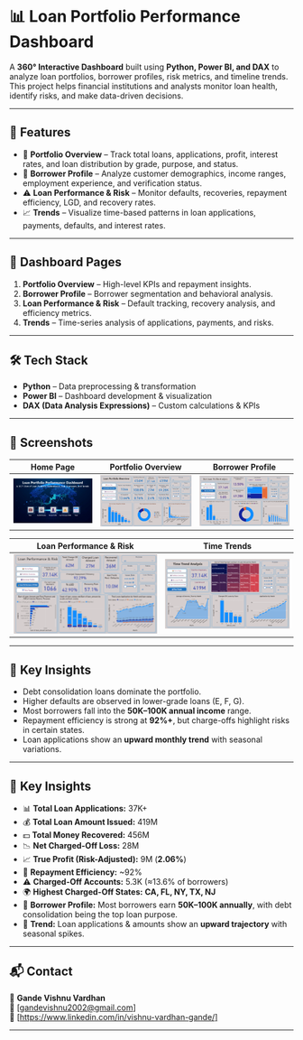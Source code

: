 # 📊 Loan Portfolio Performance Dashboard  

A **360° Interactive Dashboard** built using **Python, Power BI, and DAX** to analyze loan portfolios, borrower profiles, risk metrics, and timeline trends.  
This project helps financial institutions and analysts monitor loan health, identify risks, and make data-driven decisions.  

---

## 🚀 Features  

- 🏦 **Portfolio Overview** – Track total loans, applications, profit, interest rates, and loan distribution by grade, purpose, and status.  
- 👥 **Borrower Profile** – Analyze customer demographics, income ranges, employment experience, and verification status.  
- ⚠️ **Loan Performance & Risk** – Monitor defaults, recoveries, repayment efficiency, LGD, and recovery rates.  
- 📈 **Trends** – Visualize time-based patterns in loan applications, payments, defaults, and interest rates.  

---

## 📂 Dashboard Pages  

1. **Portfolio Overview** – High-level KPIs and repayment insights.  
2. **Borrower Profile** – Borrower segmentation and behavioral analysis.  
3. **Loan Performance & Risk** – Default tracking, recovery analysis, and efficiency metrics.  
4. **Trends** – Time-series analysis of applications, payments, and risks.  

---

## 🛠️ Tech Stack  

- **Python** – Data preprocessing & transformation  
- **Power BI** – Dashboard development & visualization  
- **DAX (Data Analysis Expressions)** – Custom calculations & KPIs  

---

## 📸 Screenshots  

| Home Page | Portfolio Overview | Borrower Profile |  
|-----------|--------------------|------------------|  
| ![Home](./ScreenShots/HomePage.png) | ![Portfolio](./ScreenShots/Portfolio.png) | ![Borrower](./ScreenShots/Borrower.png) |  

| Loan Performance & Risk | Time Trends |  
|--------------------------|-------------|  
| ![Performance](./ScreenShots/LoanPerformance.png) | ![Trends](./ScreenShots/TimeLine.png) |  

---


## 📌 Key Insights  

- Debt consolidation loans dominate the portfolio.  
- Higher defaults are observed in lower-grade loans (E, F, G).  
- Most borrowers fall into the **50K–100K annual income** range.  
- Repayment efficiency is strong at **92%+**, but charge-offs highlight risks in certain states.  
- Loan applications show an **upward monthly trend** with seasonal variations.  

---

## 📌 Key Insights  

- 📊 **Total Loan Applications:** 37K+  
- 💰 **Total Loan Amount Issued:** 419M  
- 💵 **Total Money Recovered:** 456M  
- 📉 **Net Charged-Off Loss:** 28M  
- 📈 **True Profit (Risk-Adjusted):** 9M (**2.06%**)  
- 🏦 **Repayment Efficiency:** ~92%  
- ⚠️ **Charged-Off Accounts:** 5.3K (≈13.6% of borrowers)  
- 🌍 **Highest Charged-Off States:** **CA, FL, NY, TX, NJ**  
- 🔎 **Borrower Profile:** Most borrowers earn **50K–100K annually**, with debt consolidation being the top loan purpose.  
- 📆 **Trend:** Loan applications & amounts show an **upward trajectory** with seasonal spikes.


---

## 📬 Contact  

👤 **Gande Vishnu Vardhan**  
📧 [gandevishnu2002@gmail.com]  
🔗 [https://www.linkedin.com/in/vishnu-vardhan-gande/]  

---
